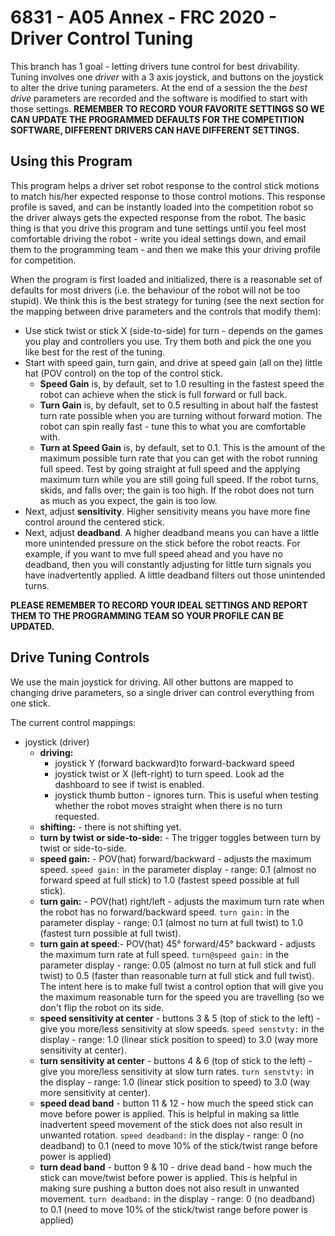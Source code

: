 # 6831 - A05 Annex - FRC 2020 - Driver Control Tuning

This branch has 1 goal - letting drivers tune control for best drivability. Tuning involves one *driver* with a 3
axis joystick, and buttons on the joystick to alter the drive
tuning parameters. At the end of a session the the *best drive* parameters are recorded
and the software is modified to start with those settings. **REMEMBER TO RECORD YOUR FAVORITE SETTINGS SO WE
CAN UPDATE THE PROGRAMMED DEFAULTS FOR THE COMPETITION SOFTWARE, DIFFERENT DRIVERS CAN HAVE DIFFERENT SETTINGS.**

## Using this Program

This program helps a driver set robot response to the control stick motions to match his/her expected response to
those control motions. This response profile is saved, and can be instantly loaded into the competition robot so
the driver always gets the expected response from the robot. The basic thing is that you drive this program and tune
settings until you feel most comfortable driving the robot - write you ideal settings down, and email them to the
programming team - and then we make this your driving profile for competition.

When the program is first loaded and initialized, there is a reasonable set of defaults for most drivers (i.e. the
behaviour of the robot will not be too stupid). We think this is the best strategy for tuning (see the next section
for the mapping between drive parameters and the controls that modify them):
* Use stick twist or stick X (side-to-side) for turn - depends on the games you play and controllers you use. Try
  them both and pick the one you like best for the rest of the tuning.
* Start with speed gain, turn gain, and drive at speed gain (all on the) little hat (POV control) on the top of
  the control stick.
  * **Speed Gain** is, by default, set to 1.0 resulting in the fastest speed the robot can achieve when the stick
    is full forward or full back.
  * **Turn Gain** is, by default, set to 0.5 resulting in about half the fastest turn rate possible when you are
    turning without forward motion. The robot can spin really fast - tune this to what you are comfortable with.
  * **Turn at Speed Gain** is, by default, set to 0.1. This is the amount of the maximum possible turn rate that you
    can get with the robot running full speed. Test by going straight at full speed and  the applying maximum turn
    while you are still going full speed. If the robot turns, skids, and falls over; the gain is too high. If the
    robot does  not turn as much as you expect, the gain is too low.
* Next, adjust **sensitivity**. Higher sensitivity means you have more fine control around the centered stick.
* Next, adjust **deadband**. A higher deadband means you can have a little more unintended pressure on
  the stick before the robot reacts. For example, if you want to mve full speed ahead and you have no deadband,
  then you will constantly adjusting for little turn signals you have inadvertently applied. A little deadband
  filters out those unintended turns.
  
**PLEASE REMEMBER TO RECORD YOUR IDEAL SETTINGS AND REPORT THEM TO THE PROGRAMMING TEAM SO YOUR PROFILE CAN BE UPDATED.**
    
## Drive Tuning Controls

We use the main joystick for driving. All other buttons are mapped to changing drive parameters, so a single
driver can control everything from one stick.

The current control mappings:
* joystick (driver)
  * **driving:** 
    - joystick Y (forward backward)to forward-backward speed
    - joystick twist or X (left-right) to turn speed. Look ad the dashboard to see if twist is enabled.
    - joystick thumb button - ignores turn. This is useful when testing whether the robot moves straight when there is
      no turn requested.
  * **shifting:** - there is not shifting yet.
  * **turn by twist or side-to-side:** - The trigger toggles between turn by twist or side-to-side. 
  * **speed gain:** - POV(hat) forward/backward - adjusts the maximum speed. `speed gain:` in
    the parameter display - range: 0.1 (almost no forward speed at full stick) to 1.0 (fastest speed
    possible at full stick).
  * **turn gain:** - POV(hat) right/left - adjusts the maximum turn rate when the robot has no forward/backward
    speed. `turn gain:` in the parameter display - range: 0.1 (almost no turn at full twist) to 1.0 (fastest turn
    possible at full twist).
  * **turn gain at speed**:- POV(hat) 45&deg; forward/45&deg; backward - adjusts the maximum
    turn rate at full speed. `turn@speed gain:` in
    the parameter display - range: 0.05 (almost no turn at full stick and full twist) to 0.5 (faster than reasonable
    turn at full stick and full twist). The intent here is to make full twist a control option that will give you the
    maximum reasonable turn for the speed you are travelling (so we don't flip the robot on its side.
  * **speed sensitivity at center** - buttons 3 & 5 (top of stick to the left) - give you more/less sensitivity at slow
    speeds. `speed senstvty:` in the
    display - range: 1.0 (linear stick position to speed) to 3.0 (way more sensitivity at center).
  * **turn sensitivity at center** - buttons 4 & 6 (top of stick to the left) - give you more/less sensitivity at slow
    turn rates. `turn senstvty:` in the
    display - range: 1.0 (linear stick position to speed) to 3.0 (way more sensitivity at center).
  * **speed dead band** - button 11 & 12 - how much the speed stick can move before power is applied. This is helpful in
    making sa little inadvertent speed movement of the stick does not also result in unwanted
    rotation. `speed deadband:` in the display - range: 0 (no deadband) to 0.1 (need to move
    10% of the stick/twist range before power is applied)
  * **turn dead band** - button 9 & 10 - drive dead band - how much the stick can move/twist before power is applied. This
    is helpful in making sure pushing a button does not also result in unwanted movement. `turn deadband:` in the
    display - range: 0 (no deadband) to 0.1 (need to move 10% of the stick/twist range before power is applied)
